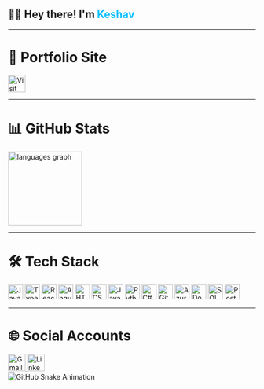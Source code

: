 <h2 align="left">👋🏻 Hey there! I'm <span style="color:#00BFFF;">Keshav</span></h2>

---

# 🚀 Portfolio Site

<a href="https://keshavkumar-beta.vercel.app/" target="_blank" rel="noopener noreferrer" title="Visit my Portfolio">
  <img 
    src="https://img.shields.io/badge/Portfolio-Visit%20Site-0A66C2?logo=google-chrome&logoColor=white&style=for-the-badge" 
    height="35" 
    alt="Visit Keshav Kumar's Portfolio"
  />
</a>

---

# 📊 GitHub Stats

<div align="left">
   <img src="https://github-readme-stats.vercel.app/api/top-langs?username=KeshavKumarCG&locale=en&hide_title=false&layout=compact&card_width=320&langs_count=5&theme=dracula&hide_border=false" height="150" alt="languages graph"  />
</div>

---

# 🛠️ Tech Stack

<div align="left">
  <img src="https://cdn.jsdelivr.net/gh/devicons/devicon/icons/javascript/javascript-original.svg" height="30" alt="JavaScript" />
  <img src="https://cdn.jsdelivr.net/gh/devicons/devicon/icons/typescript/typescript-original.svg" height="30" alt="TypeScript" />
  <img src="https://cdn.jsdelivr.net/gh/devicons/devicon/icons/react/react-original.svg" height="30" alt="React" />
  <img src="https://cdn.jsdelivr.net/gh/devicons/devicon/icons/angularjs/angularjs-original.svg" height="30" alt="AngularJS" />
  <img src="https://cdn.jsdelivr.net/gh/devicons/devicon/icons/html5/html5-original.svg" height="30" alt="HTML5" />
  <img src="https://cdn.jsdelivr.net/gh/devicons/devicon/icons/css3/css3-original.svg" height="30" alt="CSS3" />
  <img src="https://cdn.jsdelivr.net/gh/devicons/devicon/icons/java/java-original.svg" height="30" alt="Java" />
  <img src="https://cdn.jsdelivr.net/gh/devicons/devicon/icons/python/python-original.svg" height="30" alt="Python" />
  <img src="https://cdn.jsdelivr.net/gh/devicons/devicon/icons/csharp/csharp-original.svg" height="30" alt="C#" />
  <img src="https://cdn.jsdelivr.net/gh/devicons/devicon/icons/git/git-original.svg" height="30" alt="Git" />
  <img src="https://cdn.jsdelivr.net/gh/devicons/devicon/icons/azure/azure-original.svg" height="30" alt="Azure" />
  <img src="https://cdn.jsdelivr.net/gh/devicons/devicon/icons/docker/docker-original.svg" height="30" alt="Docker" />
  <img src="https://cdn.jsdelivr.net/gh/devicons/devicon/icons/microsoftsqlserver/microsoftsqlserver-plain.svg" height="30" alt="SQL Server" />
  <img src="https://cdn.jsdelivr.net/gh/devicons/devicon/icons/postgresql/postgresql-original.svg" height="30" alt="PostgreSQL" />
</div>

---

# 🌐 Social Accounts

<div align="left">
  <a href="mailto:keshavkumar21167@gmail.com" target="_blank">
    <img src="https://img.shields.io/static/v1?message=Gmail&logo=gmail&label=&color=D14836&logoColor=white&labelColor=&style=for-the-badge" height="35" alt="Gmail" />
  </a>
  <a href="https://www.linkedin.com/in/keshavkumar001/" target="_blank">
    <img src="https://img.shields.io/static/v1?message=LinkedIn&logo=linkedin&label=&color=0077B5&logoColor=white&labelColor=&style=for-the-badge" height="35" alt="LinkedIn" />
  </a>
</div>


<picture>
  <source media="(prefers-color-scheme: dark)" srcset="https://raw.githubusercontent.com/tobiasmeyhoefer/tobiasmeyhoefer/output/github-snake-dark.svg" />
  <source media="(prefers-color-scheme: light)" srcset="https://raw.githubusercontent.com/tobiasmeyhoefer/tobiasmeyhoefer/output/github-snake.svg" />
  <img alt="GitHub Snake Animation" src="https://raw.githubusercontent.com/tobiasmeyhoefer/tobiasmeyhoefer/output/github-snake.svg" />
</picture>
